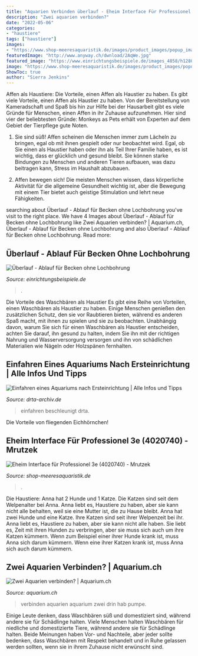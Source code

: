 ```yaml
---
title: "Aquarien Verbinden überlauf - Eheim Interface Für Professionel 3e (4020740)"
description: "Zwei aquarien verbinden?"
date: "2022-05-06"
categories:
- "haustiere"
tags: ["haustiere"]
images:
- "https://www.shop-meeresaquaristik.de/images/product_images/popup_images/13141_1.jpg"
featuredImage: "http://www.anyway.ch/dwnload/2AqWe.jpg"
featured_image: "https://www.einrichtungsbeispiele.de/images_4858/h1280_w1280/ueberlauf---ablauf-fuer-becken-ohne-lochbohrung--bild-1__2e6e73640eea728a59180109d82617f4.jpg"
image: "https://www.shop-meeresaquaristik.de/images/product_images/popup_images/13141_1.jpg"
ShowToc: true
author: "Sierra Jenkins"
---
```



Affen als Haustiere: Die Vorteile, einen Affen als Haustier zu haben.
Es gibt viele Vorteile, einen Affen als Haustier zu haben. Von der Bereitstellung von Kameradschaft und Spaß bis hin zur Hilfe bei der Hausarbeit gibt es viele Gründe für Menschen, einen Affen in ihr Zuhause aufzunehmen. Hier sind vier der beliebtesten Gründe: Monkeys as Pets erhält von Experten auf dem Gebiet der Tierpflege gute Noten.
1. Sie sind süß! Affen scheinen die Menschen immer zum Lächeln zu bringen, egal ob mit ihnen gespielt oder nur beobachtet wird. Egal, ob Sie einen als Haustier haben oder ihn als Teil Ihrer Familie haben, es ist wichtig, dass er glücklich und gesund bleibt. Sie können starke Bindungen zu Menschen und anderen Tieren aufbauen, was dazu beitragen kann, Stress im Haushalt abzubauen.

2. Affen bewegen sich! Die meisten Menschen wissen, dass körperliche Aktivität für die allgemeine Gesundheit wichtig ist, aber die Bewegung mit einem Tier bietet auch geistige Stimulation und lehrt neue Fähigkeiten.

	

		
searching about Überlauf - Ablauf für Becken ohne Lochbohrung you've visit to the right place. We have 4 Images about Überlauf - Ablauf für Becken ohne Lochbohrung like Zwei Aquarien verbinden? | Aquarium.ch, Überlauf - Ablauf für Becken ohne Lochbohrung and also Überlauf - Ablauf für Becken ohne Lochbohrung. Read more:
		
    
## Überlauf - Ablauf Für Becken Ohne Lochbohrung

<img loading=lazy src="https://www.einrichtungsbeispiele.de/images_4858/h1280_w1280/ueberlauf---ablauf-fuer-becken-ohne-lochbohrung--bild-1__2e6e73640eea728a59180109d82617f4.jpg" onerror="this.onerror=null;this.src='https://tse4.mm.bing.net/th?id=OIP.Ht_jedJ8LGFXuKPDhlYzzgHaFj&amp;pid=15.1';" alt="Überlauf - Ablauf für Becken ohne Lochbohrung">

_Source: einrichtungsbeispiele.de_

>. 

	

Die Vorteile des Waschbären als Haustier
Es gibt eine Reihe von Vorteilen, einen Waschbären als Haustier zu haben. Einige Menschen genießen den zusätzlichen Schutz, den sie vor Raubtieren bieten, während es anderen Spaß macht, mit ihnen zu spielen und sie zu beobachten. Unabhängig davon, warum Sie sich für einen Waschbären als Haustier entscheiden, achten Sie darauf, ihn gesund zu halten, indem Sie ihn mit der richtigen Nahrung und Wasserversorgung versorgen und ihn von schädlichen Materialien wie Nägeln oder Holzspänen fernhalten.

    
## Einfahren Eines Aquariums Nach Ersteinrichtung | Alle Infos Und Tipps

<img loading=lazy src="https://www.drta-archiv.de/picsdrta01/wassertruebung06.jpg" onerror="this.onerror=null;this.src='https://tse3.mm.bing.net/th?id=OIP.hjPyBmBoXcM-V-fafeaTiAHaEP&amp;pid=15.1';" alt="Einfahren eines Aquariums nach Ersteinrichtung | Alle Infos und Tipps">

_Source: drta-archiv.de_

>einfahren beschleunigt drta. 

	

Die Vorteile von fliegenden Eichhörnchen!

    
## Eheim Interface Für Professionel 3e (4020740) - Mrutzek

<img loading=lazy src="https://www.shop-meeresaquaristik.de/images/product_images/popup_images/13141_1.jpg" onerror="this.onerror=null;this.src='https://tse1.mm.bing.net/th?id=OIP.n_BSRUqgZs06ikeI3wLk5gHaFx&amp;pid=15.1';" alt="Eheim Interface für Professionel 3e (4020740) - Mrutzek">

_Source: shop-meeresaquaristik.de_

>. 

	

Die Haustiere: Anna hat 2 Hunde und 1 Katze. Die Katzen sind seit dem Welpenalter bei Anna. Anna liebt es, Haustiere zu haben, aber sie kann nicht alle behalten, weil sie eine Mutter ist, die zu Hause bleibt.
Anna hat zwei Hunde und eine Katze. Ihre Katzen sind seit ihrer Welpenzeit bei ihr. Anna liebt es, Haustiere zu haben, aber sie kann nicht alle haben. Sie liebt es, Zeit mit ihren Hunden zu verbringen, aber sie muss sich auch um ihre Katzen kümmern. Wenn zum Beispiel einer ihrer Hunde krank ist, muss Anna sich darum kümmern. Wenn eine ihrer Katzen krank ist, muss Anna sich auch darum kümmern.

    
## Zwei Aquarien Verbinden? | Aquarium.ch

<img loading=lazy src="http://www.anyway.ch/dwnload/2AqWe.jpg" onerror="this.onerror=null;this.src='https://tse4.mm.bing.net/th?id=OIP.-FocdU4DuoLdZuyO36_NEQHaIm&amp;pid=15.1';" alt="Zwei Aquarien verbinden? | Aquarium.ch">

_Source: aquarium.ch_

>verbinden aquarien aquarium zwei drin hab pumpe. 

	

Einige Leute denken, dass Waschbären süß und domestiziert sind, während andere sie für Schädlinge halten.
Viele Menschen halten Waschbären für niedliche und domestizierte Tiere, während andere sie für Schädlinge halten. Beide Meinungen haben Vor- und Nachteile, aber jeder sollte bedenken, dass Waschbären mit Respekt behandelt und in Ruhe gelassen werden sollten, wenn sie in ihrem Zuhause nicht erwünscht sind.

